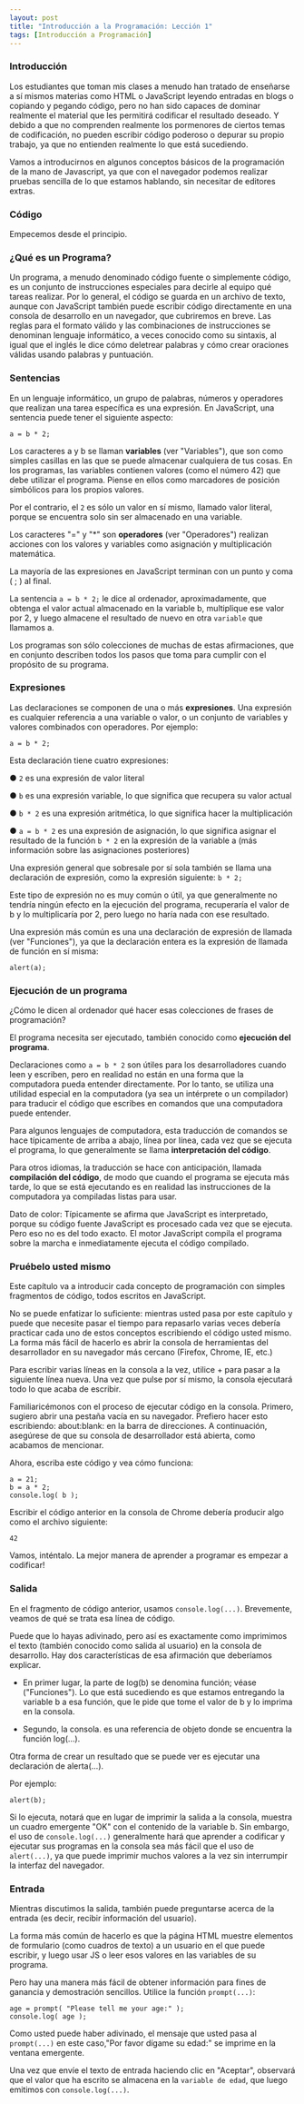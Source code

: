 ```yaml
---
layout: post
title: "Introducción a la Programación: Lección 1"
tags: [Introducción a Programación]
---
```


### Introducción

Los estudiantes que toman mis clases a menudo han tratado de enseñarse a sí mismos materias como HTML o JavaScript leyendo entradas
en blogs o copiando y pegando código, pero no han sido capaces de dominar realmente el material
que les permitirá codificar el resultado deseado. Y debido a que no comprenden realmente los
pormenores de ciertos temas de codificación, no pueden escribir código poderoso o depurar su
propio trabajo, ya que no entienden realmente lo que está sucediendo.

Vamos a introducirnos en algunos conceptos básicos de la programación de la mano de Javascript, ya que con el navegador
podemos realizar pruebas sencilla de lo que estamos hablando, sin necesitar de editores extras.

### Código

Empecemos desde el principio.

### ¿Qué es un Programa?

Un programa, a menudo denominado código fuente o simplemente código, es un conjunto de
instrucciones especiales para decirle al equipo qué tareas realizar. Por lo general, el código se
guarda en un archivo de texto, aunque con JavaScript también puede escribir código directamente
en una consola de desarrollo en un navegador, que cubriremos en breve.
Las reglas para el formato válido y las combinaciones de instrucciones se denominan lenguaje
informático, a veces conocido como su sintaxis, al igual que el inglés le dice cómo deletrear
palabras y cómo crear oraciones válidas usando palabras y puntuación.

### Sentencias

En un lenguaje informático, un grupo de palabras, números y operadores que realizan una tarea
específica es una expresión. En JavaScript, una sentencia puede tener el siguiente aspecto:

```
a = b * 2;
```

Los caracteres a y b se llaman **variables** (ver "Variables"), que son como simples casillas en las que
se puede almacenar cualquiera de tus cosas. En los programas, las variables contienen valores
(como el número 42) que debe utilizar el programa. Piense en ellos como marcadores de posición
simbólicos para los propios valores.

Por el contrario, el `2` es sólo un valor en sí mismo, llamado valor literal, porque se encuentra solo
sin ser almacenado en una variable.

Los caracteres "=" y "*" son **operadores** (ver "Operadores") realizan acciones con los valores y
variables como asignación y multiplicación matemática.

La mayoría de las expresiones en JavaScript terminan con un punto y coma ( ; ) al final.

La sentencia `a = b * 2;` le dice al ordenador, aproximadamente, que obtenga el valor actual
almacenado en la variable b, multiplique ese valor por 2, y luego almacene el resultado de nuevo en
otra `variable` que llamamos a.

Los programas son sólo colecciones de muchas de estas afirmaciones, que en conjunto describen
todos los pasos que toma para cumplir con el propósito de su programa.

### Expresiones

Las declaraciones se componen de una o más **expresiones**. Una expresión es cualquier referencia a
una variable o valor, o un conjunto de variables y valores combinados con operadores.
Por ejemplo:

```
a = b * 2;
```

Esta declaración tiene cuatro expresiones:

● `2` es una expresión de valor literal

● `b` es una expresión variable, lo que significa que recupera su valor actual

● `b * 2` es una expresión aritmética, lo que significa hacer la multiplicación

● `a = b * 2` es una expresión de asignación, lo que significa asignar el resultado de la función `b * 2` en la expresión de la variable a (más información sobre las asignaciones posteriores)

Una expresión general que sobresale por sí sola también se llama una declaración de expresión,
como la expresión siguiente: `b * 2;`

Este tipo de expresión no es muy común o útil, ya que generalmente no tendría ningún efecto en la
ejecución del programa, recuperaría el valor de b y lo multiplicaría por 2, pero luego no haría nada
con ese resultado.

Una expresión más común es una una declaración de expresión de llamada (ver "Funciones"), ya
que la declaración entera es la expresión de llamada de función en sí misma:

```
alert(a);
```

### Ejecución de un programa

¿Cómo le dicen al ordenador qué hacer esas colecciones de frases de programación?

El programa necesita ser ejecutado, también conocido como **ejecución del programa**.

Declaraciones como `a = b * 2` son útiles para los desarrolladores cuando leen y escriben, pero en
realidad no están en una forma que la computadora pueda entender directamente. Por lo tanto, se
utiliza una utilidad especial en la computadora (ya sea un intérprete o un compilador) para traducir
el código que escribes en comandos que una computadora puede entender.

Para algunos lenguajes de computadora, esta traducción de comandos se hace típicamente de
arriba a abajo, línea por línea, cada vez que se ejecuta el programa, lo que generalmente se llama
**interpretación del código**.

Para otros idiomas, la traducción se hace con anticipación, llamada **compilación del código**, de
modo que cuando el programa se ejecuta más tarde, lo que se está ejecutando es en realidad las
instrucciones de la computadora ya compiladas listas para usar.

Dato de color: Típicamente se afirma que JavaScript es interpretado, porque su código fuente JavaScript es
procesado cada vez que se ejecuta. Pero eso no es del todo exacto. El motor JavaScript compila el
programa sobre la marcha e inmediatamente ejecuta el código compilado.

### Pruébelo usted mismo

Este capítulo va a introducir cada concepto de programación con simples fragmentos de código, todos escritos en JavaScript.

No se puede enfatizar lo suficiente: mientras usted pasa por este capítulo y puede que necesite pasar el tiempo para repasarlo varias veces debería practicar cada uno de estos conceptos
escribiendo el código usted mismo. La forma más fácil de hacerlo es abrir la consola de
herramientas del desarrollador en su navegador más cercano (Firefox, Chrome, IE, etc.)

Para escribir varias líneas en la consola a la vez, utilice <shift> + <enter> para pasar a la siguiente línea nueva.
Una vez que pulse <enter> por sí mismo, la consola ejecutará todo lo que acaba de escribir.

Familiaricémonos con el proceso de ejecutar código en la consola. Primero, sugiero abrir una
pestaña vacía en su navegador. Prefiero hacer esto escribiendo: about:blank: en la barra de
direcciones. A continuación, asegúrese de que su consola de desarrollador está abierta, como
acabamos de mencionar.

Ahora, escriba este código y vea cómo funciona:

```
a = 21;
b = a * 2;
console.log( b );
```

Escribir el código anterior en la consola de Chrome debería producir algo como el archivo siguiente:
```
42
```

Vamos, inténtalo. La mejor manera de aprender a programar es empezar a codificar!

### Salida

En el fragmento de código anterior, usamos `console.log(...)`. Brevemente, veamos de qué se trata
esa línea de código.

Puede que lo hayas adivinado, pero así es exactamente como imprimimos el texto (también
conocido como salida al usuario) en la consola de desarrollo. Hay dos características de esa
afirmación que deberíamos explicar.

 - En primer lugar, la parte de log(b) se denomina función; véase ("Funciones"). Lo que está
sucediendo es que estamos entregando la variable b a esa función, que le pide que tome el valor
de b y lo imprima en la consola.

 - Segundo, la consola. es una referencia de objeto donde se encuentra la función log(...).

Otra forma de crear un resultado que se puede ver es ejecutar una declaración de alerta(...).

Por ejemplo:

```
alert(b);
```

Si lo ejecuta, notará que en lugar de imprimir la salida a la consola, muestra un cuadro emergente
"OK" con el contenido de la variable b. Sin embargo, el uso de `console.log(...)` generalmente hará
que aprender a codificar y ejecutar sus programas en la consola sea más fácil que el uso de
`alert(...)`, ya que puede imprimir muchos valores a la vez sin interrumpir la interfaz del
navegador.

### Entrada

Mientras discutimos la salida, también puede preguntarse acerca de la entrada (es decir, recibir
información del usuario).

La forma más común de hacerlo es que la página HTML muestre elementos de formulario (como
cuadros de texto) a un usuario en el que puede escribir, y luego usar JS o leer esos valores en las
variables de su programa.

Pero hay una manera más fácil de obtener información para fines de ganancia y demostración
sencillos. Utilice la función `prompt(...)`:

```
age = prompt( "Please tell me your age:" );
console.log( age );
```

Como usted puede haber adivinado, el mensaje que usted pasa al `prompt(...)` en este caso,"Por
favor dígame su edad:" se imprime en la ventana emergente.

Una vez que envíe el texto de entrada haciendo clic en "Aceptar", observará que el valor que ha
escrito se almacena en la `variable de edad`, que luego emitimos con `console.log(...)`.
